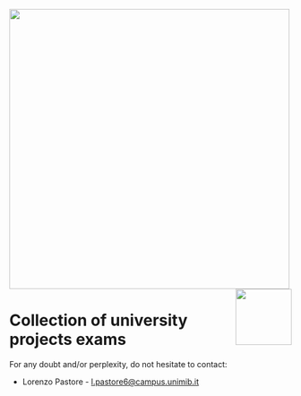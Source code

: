 <p float="left">
 <img src="https://github.com/LorenzoPastore/FoCS_2019-20/blob/master/images/DS%20Logo.png" width = "500"/>
 <img src="https://github.com/LorenzoPastore/FoCS_2019-20/blob/master/images/Bicocca%20Logo.png" width = "100" align="right"/>
</p>

# Collection of university projects exams


For any doubt and/or perplexity, do not hesitate to contact:
- Lorenzo Pastore - l.pastore6@campus.unimib.it

